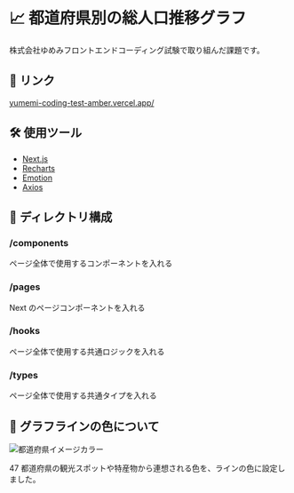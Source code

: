 # 📈 都道府県別の総人口推移グラフ

株式会社ゆめみフロントエンドコーディング試験で取り組んだ課題です。

## 🔗 リンク

[yumemi-coding-test-amber.vercel.app/](https://yumemi-coding-test-amber.vercel.app/)

## 🛠 使用ツール

- [Next.js](https://nextjs.org/)
- [Recharts](https://recharts.org/en-US/)
- [Emotion](https://emotion.sh/docs/introduction)
- [Axios](https://axios-http.com/)

## 📂 ディレクトリ構成

### /components

ページ全体で使用するコンポーネントを入れる

### /pages

Next のページコンポーネントを入れる

### /hooks

ページ全体で使用する共通ロジックを入れる

### /types

ページ全体で使用する共通タイプを入れる

## 🎨 グラフラインの色について

![都道府県イメージカラー](/prefColorjpgg '都道府県イメージカラー')

47 都道府県の観光スポットや特産物から連想される色を、ラインの色に設定しました。

